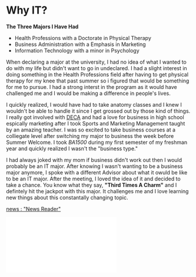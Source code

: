 # Why IT?

**The Three Majors I Have Had**
+ Health Professions with a Doctorate in Physical Therapy
+ Business Administration with a Emphasis in Marketing
+ Information Technology with a minor in Psychology

When declaring a major at the university, I had no idea of what I wanted to do with my life but didn't want to go in undeclared. I had a slight interest in doing something in the Health Professions field after having to get physical therapy for my knee that past summer so i figured that would be something for me to pursue. I had a strong interst in the program as it would have challenged me and I would be making a difference in people's lives.

I quickly realized, I would have had to take anatomy classes and I knew I wouldn't be able to handle it since I get grossed out by those kind of things. I really got involved with [DECA](https://www.deca.org/) and had a love for business in high school espically marketing after I took Sports and Marketing Management taught by an amazing teacher. I was so excited to take business courses at a colliegate level after switching my major to business the week before Summer Welcome. I took *BA1500* during my first semester of my freshman year and quickly realized I wasn't the "business type."

I had always joked with my mom if business didn't work out then I would probably be an IT major. After knowing I wasn't wanting to be a business major anymore, I spoke with a different Advisor about what it owuld be like to be an IT major. After the meeting, I loved the idea of it and decided to take a chance. You know what they say, **"Third Times A Charm"** and I defintely hit the jackpot with this major. It challenges me and I love learning new things about this constantally changing topic. 

[news : "News Reader"](/news/reader.php)

![news](/news/reader.php "News Reader")
